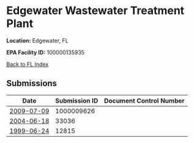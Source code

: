 # Edgewater Wastewater Treatment Plant

**Location:** Edgewater, FL

**EPA Facility ID:** 100000135935

[Back to FL Index](../../index.md)

## Submissions

| Date | Submission ID | Document Control Number |
|------|--------------|-------------------------|
| [2009-07-09](submissions/1000009626.md) | 1000009626 |  |
| [2004-06-18](submissions/33036.md) | 33036 |  |
| [1999-06-24](submissions/12815.md) | 12815 |  |
